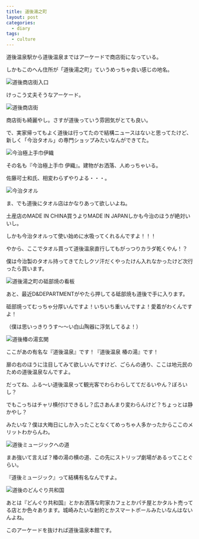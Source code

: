 ```yaml
---
title: 道後湯之町
layout: post
categories:
  - diary
tags:
  - culture
---
```


道後温泉駅から道後温泉まではアーケードで商店街になっている。

しかもこのへん住所が「道後湯之町」ていうめっちゃ良い感じの地名。

![道後商店街入口][1]

けっこう丈夫そうなアーケード。

![道後商店街][2]

商店街も綺麗やし。さすが道後っていう雰囲気がとても良い。

で、実家帰ってもよく道後は行ってたので結構ニュースはないと思ってたけど、新しく「今治タオル」の専門ショップみたいなんができてた。

![今治極上手巾伊織][3]

その名も『今治極上手巾 伊織』。建物がお洒落、人めっちゃいる。

佐藤可士和氏、相変わらずやりよる・・・。

![今治タオル][4]

ま、でも道後にタオル店はかなりあって欲しいよね。

土産店のMADE IN CHINA買うよりMADE IN JAPANしかも今治のほうが絶対いいし。

しかも今治タオルって使い始めに水吸ってくれるんですよ！！！

やから、ここでタオル買って道後温泉直行してもがっつりカラダ乾くやん！？

僕は今治製のタオル持ってきてたしクソ汗だくやったけん入れなかったけど次行ったら買います。

![道後湯之町の砥部焼の看板][5]

あと、最近D&DEPARTMENTがやたら押してる砥部焼も道後で手に入ります。

砥部焼ってむっちゃ分厚いんですよ！いちいち重いんですよ！愛着がわくんですよ！

（僕は思いっきりうす～～い白山陶器に浮気してるよ！）

![道後椿の湯玄関][6]

ここがあの有名な『道後温泉』です！『道後温泉 椿の湯』です！

扉の右のほうに注目してみて欲しいんですけど、ごらんの通り、ここは地元民のための道後温泉なんですよ。

だってね、ふる～い道後温泉って観光客でわらわらしててだるいやん？ぼろいし？

でもこっちはチャリ横付けできるし？広さあんまり変わらんけど？ちょっとは静かやし？

みたいな？僕は大晦日にしか入ったことなくてめっちゃ人多かったからここのメリットわからんわ。

![道後ミュージックへの道][7]

まあ強いて言えば？椿の湯の横の道、この先にストリップ劇場があるってことぐらい。

『道後ミュージック』って結構有名なんですよ。

![道後のどんぐり共和国][8]

あとは『どんぐり共和国』とかお洒落な町家カフェとかパチ屋とかタルト売ってる店とか色々あります。城崎みたいな射的とかスマートボールみたいなんはないんよね。

このアーケードを抜ければ道後温泉本館です。

 [1]: /img/uploads/2010/07/dogo-yunomachi-1.jpg
 [2]: /img/uploads/2010/07/dogo-yunomachi-2.jpg
 [3]: /img/uploads/2010/07/dogo-yunomachi-3.jpg
 [4]: /img/uploads/2010/07/dogo-yunomachi-4.jpg
 [5]: /img/uploads/2010/07/dogo-yunomachi-5.jpg
 [6]: /img/uploads/2010/07/dogo-yunomachi-6.jpg
 [7]: /img/uploads/2010/07/dogo-yunomachi-7.jpg
 [8]: /img/uploads/2010/07/dogo-yunomachi-8.jpg
